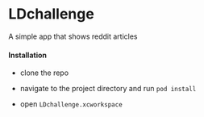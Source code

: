 # LDchallenge

A simple app that shows reddit articles

#### Installation

- clone the repo

- navigate to the project directory and run `pod install`

- open `LDchallenge.xcworkspace`


